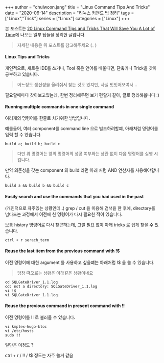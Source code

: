 +++ 
author = "chulwoon.jang" 
title = "Linux Command Tips And Tricks" 
date = "2020-06-14" 
description = "리눅스 커맨드 팁 정리" 
tags = ["Linux","Trick"] 
series = ["Linux"] 
categories = ["Linux"] 
+++


본 포스트는 [20 Linux Command Tips and Tricks That Will Save You A Lot of Time](https://itsfoss.com/linux-command-tricks/)에 나오는 일부 팁들을 정리한 글입니다.


> 자세한 내용은 위 포스트를 참고해주세요 (_ )

#### Linux Tips and Tricks

개인적으로, 새로운 IDE를 쓰거나, Tool 혹은 언어를 배울때면, 단축키나 Trick을 찾아 공부하고 있습니다. 

> 어느정도 생산성을 올려줘서 찾는 것도 있지만, 사실 멋잇어보여서 .. 

필요할때마다 찾아보고있는데, 한번 정리해두면 보기 편할거 같아, 글로 정리해봅니다 :) 


#### Running multiple commands in one single command

여러개의 명령어를 한줄로 치기위한 방법입니다.

예를들어, 여러 component를 command line 으로 빌드하려할떄, 아래처럼 명령어를 입력 할 수 있습니다.

```
build a; build b; build c
```

> 다만 위 명령어는 앞의 명령어의 성공 여부와는 상관 없이 다음 명령어를 실행 시킵니다.

만약 의존성을 갖는 component 의  build 라면 아래 처럼 AND 연산자를 사용해야합니다.

```
build a && build b && build c
```


#### Easily search and use the commands that you had used in the past

(개인적으로 자주있는 상황인데..) grep / cut 을 이용해 검색을 한 후에, directory를 넘다드는 과정에서 이전에 친 명령어가 다시 필요한 적이 있습니다.

보통 history 명령어로 다시 찾곤하는데, 그럴 필요 없이 아래 tricks 로 쉽게 찾을 수 있습니다.


```
ctrl + r serach_term
```

#### Reuse the last item from the previous command with !$

이전 명령어에 대한 argument 를 사용하고 싶을떄는 아래처럼 !$ 을 쓸 수 있습니다.

> 당장 떠오르는 상황은 아래같은 상황이네요

```
cd SQLGateDriver_1.1.log
cd: not a directory: SQLGateDriver_1.1.log
vi !$
vi SQLGateDriver_1.1.log
```

#### Reuse the previous command in present command with !!

이전 명령어를 !! 로 불러올 수 있습니다. 


```
vi kmplex-hugo-bloc
vi /etc/hosts
sudo !!
```


일단은 이정도 ? 



ctrl + r / !! / !$  정도는 자주 쓸거 같음 
